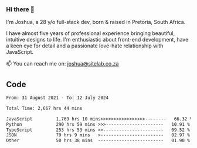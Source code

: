 ### Hi there 👋

I'm Joshua, a 28 y/o full-stack dev, born & raised in Pretoria, South Africa. 

I have almost five years of professional experience bringing beautiful, intuitive designs to life. I'm enthusiastic about front-end development, have a keen eye for detail and a passionate love-hate relationship with JavaScript.

📫 You can reach me on: joshua@sitelab.co.za

## **Code**

<!--START_SECTION:waka-->

```txt
From: 31 August 2021 - To: 12 July 2024

Total Time: 2,667 hrs 44 mins

JavaScript         1,769 hrs 10 mins>>>>>>>>>>>>>>>>>--------   66.32 %
Python             290 hrs 59 mins >>>----------------------   10.91 %
TypeScript         253 hrs 53 mins >>-----------------------   09.52 %
JSON               79 hrs 9 mins   >------------------------   02.97 %
Other              50 hrs 38 mins  -------------------------   01.90 %
```

<!--END_SECTION:waka-->
